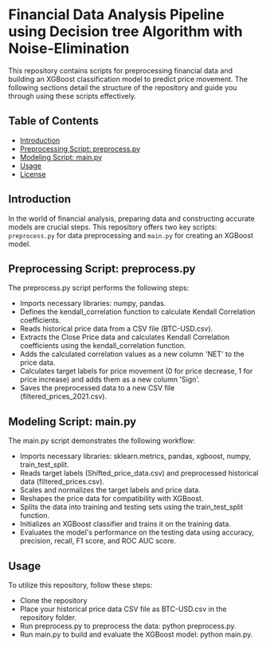# Financial Data Analysis Pipeline using Decision tree Algorithm with Noise-Elimination 

This repository contains scripts for preprocessing financial data and building an XGBoost classification model to predict price movement. The following sections detail the structure of the repository and guide you through using these scripts effectively.

## Table of Contents

- [Introduction](#introduction)
- [Preprocessing Script: preprocess.py](#preprocessing-script-preprocesspy)
- [Modeling Script: main.py](#modeling-script-mainpy)
- [Usage](#usage)
- [License](#license)

## Introduction

In the world of financial analysis, preparing data and constructing accurate models are crucial steps. This repository offers two key scripts: `preprocess.py` for data preprocessing and `main.py` for creating an XGBoost model.

## Preprocessing Script: preprocess.py
The preprocess.py script performs the following steps:

- Imports necessary libraries: numpy, pandas.
- Defines the kendall_correlation function to calculate Kendall Correlation coefficients.
- Reads historical price data from a CSV file (BTC-USD.csv).
- Extracts the Close Price data and calculates Kendall Correlation coefficients using the kendall_correlation function.
- Adds the calculated correlation values as a new column 'NET' to the price data.
- Calculates target labels for price movement (0 for price decrease, 1 for price increase) and adds them as a new column 'Sign'.
- Saves the preprocessed data to a new CSV file (filtered_prices_2021.csv).
## Modeling Script: main.py
The main.py script demonstrates the following workflow:

- Imports necessary libraries: sklearn.metrics, pandas, xgboost, numpy, train_test_split.
- Reads target labels (Shifted_price_data.csv) and preprocessed historical data (filtered_prices.csv).
- Scales and normalizes the target labels and price data.
- Reshapes the price data for compatibility with XGBoost.
- Splits the data into training and testing sets using the train_test_split function.
- Initializes an XGBoost classifier and trains it on the training data.
- Evaluates the model's performance on the testing data using accuracy, precision, recall, F1 score, and ROC AUC score.
## Usage
To utilize this repository, follow these steps:

- Clone the repository
- Place your historical price data CSV file as BTC-USD.csv in the repository folder.
- Run preprocess.py to preprocess the data: python preprocess.py.
- Run main.py to build and evaluate the XGBoost model: python main.py.
